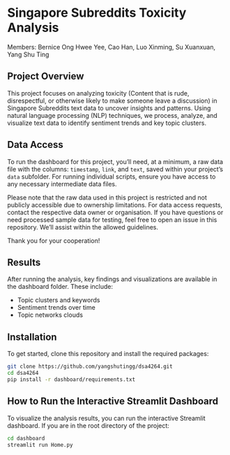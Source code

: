# Singapore Subreddits Toxicity Analysis  
Members: Bernice Ong Hwee Yee, Cao Han, Luo Xinming, Su Xuanxuan, Yang Shu Ting

## Project Overview
This project focuses on analyzing toxicity (Content that is rude, disrespectful, or otherwise likely to make someone leave a discussion) in Singapore Subreddits text data to uncover insights and patterns. Using natural language processing (NLP) techniques, we process, analyze, and visualize text data to identify sentiment trends and key topic clusters.

## Data Access
To run the dashboard for this project, you’ll need, at a minimum, a raw data file with the columns: `timestamp`, `link`, and `text`, saved within your project’s `data` subfolder. For running individual scripts, ensure you have access to any necessary intermediate data files.

Please note that the raw data used in this project is restricted and not publicly accessible due to ownership limitations. For data access requests, contact the respective data owner or organisation. If you have questions or need processed sample data for testing, feel free to open an issue in this repository. We’ll assist within the allowed guidelines.

Thank you for your cooperation!

## Results
After running the analysis, key findings and visualizations are available in the dashboard folder. These include:

- Topic clusters and keywords
- Sentiment trends over time
- Topic networks clouds

## Installation
To get started, clone this repository and install the required packages:

```bash
git clone https://github.com/yangshutingg/dsa4264.git
cd dsa4264
pip install -r dashboard/requirements.txt
```

## How to Run the Interactive Streamlit Dashboard

To visualize the analysis results, you can run the interactive Streamlit dashboard. If you are in the root directory of the project:

```bash
cd dashboard
streamlit run Home.py
```
